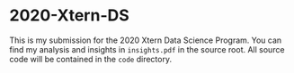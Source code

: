 # 2020-Xtern-DS
This is my submission for the 2020 Xtern Data Science Program. You can find my analysis and insights in ```insights.pdf``` in the source root. All source code will be contained in the ```code``` directory.
